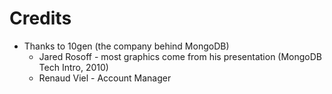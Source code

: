 
# Credits

  * Thanks to 10gen (the company behind MongoDB)
    * Jared Rosoff - most graphics come from his presentation (MongoDB Tech Intro, 2010)
    * Renaud Viel - Account Manager

